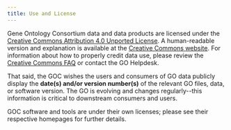 ```yaml
---
title: Use and License
---
```


Gene Ontology Consortium data and data products are licensed under the
[Creative Commons Attribution 4.0 Unported License](https://creativecommons.org/licenses/by/4.0/legalcode).
A human-readable version and explanation is available at the [Creative Commons website](https://creativecommons.org/licenses/by/4.0/). For information about how to properly
credit data use, please review the [Creative Commons FAQ](http://wiki.creativecommons.org/Frequently_Asked_Questions) or contact the GO Helpdesk.

That said, the GOC wishes the users and consumers of GO data publicly display the **date(s) and/or version number(s)** of the
relevant GO files, data, or software version. The GO is evolving and changes regularly--this information is critical to
downstream consumers and users.

GOC software and tools are under their own licenses; please see their respective homepages for further details.
